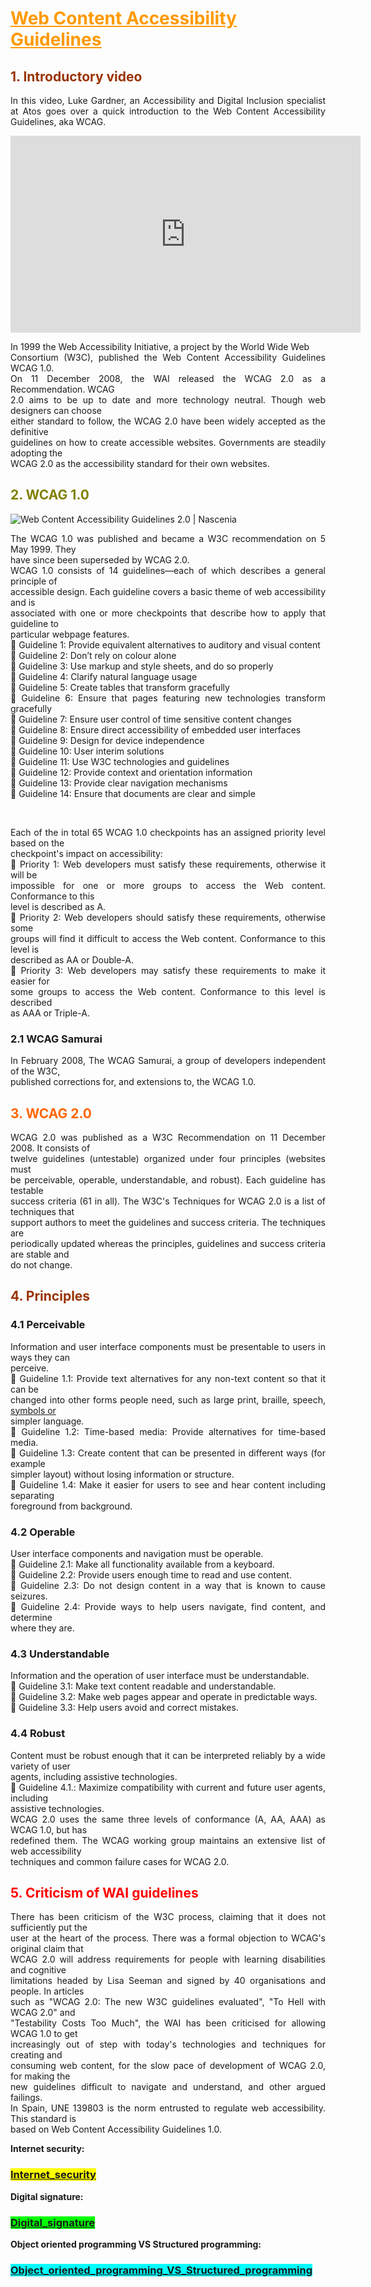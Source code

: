 <h1><span style="text-decoration: underline;"><span style="color: #ff9900; text-decoration: underline;"><strong>Web Content Accessibility Guidelines</strong></span></span></h1>
<h2><span style="color: #993300;">1. Introductory video</span></h2>
<p style="text-align: justify;">In this video, Luke Gardner, an Accessibility and Digital Inclusion specialist at Atos goes over a quick introduction to the Web Content Accessibility Guidelines, aka WCAG.</p>
<p><iframe title="YouTube video player" src="https://www.youtube.com/embed/b3QCe8GD40c" width="560" height="315" frameborder="0" allowfullscreen="allowfullscreen"></iframe></p>
<p style="text-align: justify;">In 1999 the Web Accessibility Initiative, a project by the World Wide Web<br />Consortium (W3C), published the Web Content Accessibility Guidelines WCAG 1.0.<br />On 11 December 2008, the WAI released the WCAG 2.0 as a Recommendation. WCAG<br />2.0 aims to be up to date and more technology neutral. Though web designers can choose<br />either standard to follow, the WCAG 2.0 have been widely accepted as the definitive<br />guidelines on how to create accessible websites. Governments are steadily adopting the<br />WCAG 2.0 as the accessibility standard for their own websites.</p>
<h2><span style="color: #808000;"><strong>2. WCAG 1.0</strong></span></h2>
<p><img src="https://nascenia.com/wp-content/uploads/2019/01/wcag-2-0.png" alt="Web Content Accessibility Guidelines 2.0 | Nascenia" /></p>
<p style="text-align: justify;">The WCAG 1.0 was published and became a W3C recommendation on 5 May 1999. They<br />have since been superseded by WCAG 2.0.<br />WCAG 1.0 consists of 14 guidelines&mdash;each of which describes a general principle of<br />accessible design. Each guideline covers a basic theme of web accessibility and is<br />associated with one or more checkpoints that describe how to apply that guideline to<br />particular webpage features.<br /> Guideline 1: Provide equivalent alternatives to auditory and visual content<br /> Guideline 2: Don&rsquo;t rely on colour alone<br /> Guideline 3: Use markup and style sheets, and do so properly<br /> Guideline 4: Clarify natural language usage<br /> Guideline 5: Create tables that transform gracefully<br /> Guideline 6: Ensure that pages featuring new technologies transform gracefully<br /> Guideline 7: Ensure user control of time sensitive content changes<br /> Guideline 8: Ensure direct accessibility of embedded user interfaces<br /> Guideline 9: Design for device independence<br /> Guideline 10: User interim solutions<br /> Guideline 11: Use W3C technologies and guidelines<br /> Guideline 12: Provide context and orientation information<br /> Guideline 13: Provide clear navigation mechanisms<br /> Guideline 14: Ensure that documents are clear and simple</p>
<p style="text-align: justify;">&nbsp;</p>
<p style="text-align: justify;">Each of the in total 65 WCAG 1.0 checkpoints has an assigned priority level based on the<br />checkpoint's impact on accessibility:<br /> Priority 1: Web developers must satisfy these requirements, otherwise it will be<br />impossible for one or more groups to access the Web content. Conformance to this<br />level is described as A.<br /> Priority 2: Web developers should satisfy these requirements, otherwise some<br />groups will find it difficult to access the Web content. Conformance to this level is<br />described as AA or Double-A.<br /> Priority 3: Web developers may satisfy these requirements to make it easier for<br />some groups to access the Web content. Conformance to this level is described<br />as AAA or Triple-A.<strong><br /></strong></p>
<h3 style="text-align: justify;"><strong>2.1 WCAG Samurai<br /></strong></h3>
<p style="text-align: justify;">In February 2008, The WCAG Samurai, a group of developers independent of the W3C,<br />published corrections for, and extensions to, the WCAG 1.0.</p>
<h2 style="text-align: justify;"><strong><span style="color: #ff6600;">3. WCAG 2.0</span><br /></strong></h2>
<p style="text-align: justify;">WCAG 2.0 was published as a W3C Recommendation on 11 December 2008. It consists of<br />twelve guidelines (untestable) organized under four principles (websites must<br />be perceivable, operable, understandable, and robust). Each guideline has testable<br />success criteria (61 in all). The W3C's Techniques for WCAG 2.0 is a list of techniques that<br />support authors to meet the guidelines and success criteria. The techniques are<br />periodically updated whereas the principles, guidelines and success criteria are stable and<br />do not change.</p>
<h2 style="text-align: justify;"><strong><span style="color: #993300;">4. Principles</span><br /></strong></h2>
<h3 style="text-align: justify;"><strong>4.1 Perceivable<br /></strong></h3>
<p style="text-align: justify;">Information and user interface components must be presentable to users in ways they can<br />perceive.<br /> Guideline 1.1: Provide text alternatives for any non-text content so that it can be<br />changed into other forms people need, such as large print, braille, speech, <a href="https://textfancy.com/emoji/symbols/">symbols or</a><br />simpler language.<br /> Guideline 1.2: Time-based media: Provide alternatives for time-based media.<br /> Guideline 1.3: Create content that can be presented in different ways (for example<br />simpler layout) without losing information or structure.<br /> Guideline 1.4: Make it easier for users to see and hear content including separating<br />foreground from background.</p>
<h3 style="text-align: justify;"><strong>4.2 Operable<br /></strong></h3>
<p style="text-align: justify;">User interface components and navigation must be operable.<br /> Guideline 2.1: Make all functionality available from a keyboard.<br /> Guideline 2.2: Provide users enough time to read and use content.<br /> Guideline 2.3: Do not design content in a way that is known to cause seizures.<br /> Guideline 2.4: Provide ways to help users navigate, find content, and determine<br />where they are.</p>
<h3 style="text-align: justify;"><strong>4.3 Understandable</strong></h3>
<p style="text-align: justify;">Information and the operation of user interface must be understandable.<br /> Guideline 3.1: Make text content readable and understandable.<br /> Guideline 3.2: Make web pages appear and operate in predictable ways.<br /> Guideline 3.3: Help users avoid and correct mistakes.</p>
<h3 style="text-align: justify;"><strong>4.4 Robust<br /></strong></h3>
<p style="text-align: justify;">Content must be robust enough that it can be interpreted reliably by a wide variety of user<br />agents, including assistive technologies.<br /> Guideline 4.1.: Maximize compatibility with current and future user agents, including<br />assistive technologies.<br />WCAG 2.0 uses the same three levels of conformance (A, AA, AAA) as WCAG 1.0, but has<br />redefined them. The WCAG working group maintains an extensive list of web accessibility<br />techniques and common failure cases for WCAG 2.0.</p>
<h2 style="text-align: justify;"><strong><span style="color: #ff0000;">5. Criticism of WAI guidelines</span><br /></strong></h2>
<p style="text-align: justify;">There has been criticism of the W3C process, claiming that it does not sufficiently put the<br />user at the heart of the process. There was a formal objection to WCAG's original claim that<br />WCAG 2.0 will address requirements for people with learning disabilities and cognitive<br />limitations headed by Lisa Seeman and signed by 40 organisations and people. In articles<br />such as "WCAG 2.0: The new W3C guidelines evaluated", "To Hell with WCAG 2.0" and<br />"Testability Costs Too Much", the WAI has been criticised for allowing WCAG 1.0 to get<br />increasingly out of step with today's technologies and techniques for creating and<br />consuming web content, for the slow pace of development of WCAG 2.0, for making the<br />new guidelines difficult to navigate and understand, and other argued failings.<br />In Spain, UNE 139803 is the norm entrusted to regulate web accessibility. This standard is<br />based on Web Content Accessibility Guidelines 1.0.</p>


<p><strong>Internet security:</strong></p>
<h3><a href="https://10-adrian.github.io/Internet-and-security-webpage/internet_security.html"><span style="background-color: #ffff00;">Internet_security</span></a></h3>
<p><strong>Digital signature:</strong></p>
<h3><a href="https://10-adrian.github.io/Internet-and-security-webpage/digital_signature.html"><span style="background-color: #00ff00;">Digital_signature</span></a></h3>
<p><strong>Object oriented programming VS Structured programming:</strong></p>
<h3><a href="https://10-adrian.github.io/Internet-and-security-webpage/object_oriented_programming_vs_structured_programming.html"><span style="background-color: #00ffff;">Object_oriented_programming_VS_Structured_programming</span></a></h3>




